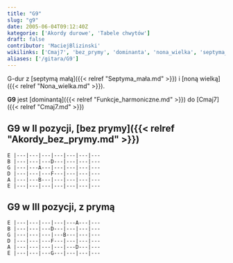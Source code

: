 ```yaml
---
title: "G9"
slug: "g9"
date: 2005-06-04T09:12:40Z
kategorie: ['Akordy durowe', 'Tabele chwytów']
draft: false
contributor: 'MaciejBlizinski'
wikilinks: ['Cmaj7', 'bez_prymy', 'dominanta', 'nona_wielka', 'septyma_ma%C5%82a']
aliases: ['/gitara/G9']
---
```

G-dur z [septymą małą]({{< relref "Septyma_mała.md" >}}) i [noną
wielką]({{< relref "Nona_wielka.md" >}}).

**G9** jest [dominantą]({{< relref "Funkcje_harmoniczne.md" >}}) do
[Cmaj7]({{< relref "Cmaj7.md" >}})

## G9 w II pozycji, [bez prymy]({{< relref "Akordy_bez_prymy.md" >}})


```
E |---|---|---|---|---|---|---
B |---|---|---D---|---|---|---
G |---|---A---|---|---|---|---
D |---|---|---F---|---|---|---
A |---|---B---|---|---|---|---
E |---|---|---|---|---|---|---
```


## G9 w III pozycji, z prymą


```
E |---|---|---|---|---A---|---
B |---|---|---D---|---|---|---
G |---|---|---|---B---|---|---
D |---|---|---F---|---|---|---
A |---|---|---|---|---D---|---
E |---|---|---G---|---|---|---
```



